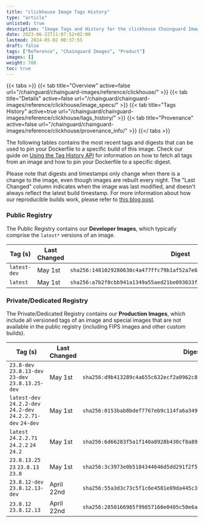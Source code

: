 ```yaml
---
title: "clickhouse Image Tags History"
type: "article"
unlisted: true
description: "Image Tags and History for the clickhouse Chainguard Image"
date: 2023-06-22T11:07:52+02:00
lastmod: 2024-05-02 00:37:55
draft: false
tags: ["Reference", "Chainguard Images", "Product"]
images: []
weight: 700
toc: true
---
```


{{< tabs >}}
{{< tab title="Overview" active=false url="/chainguard/chainguard-images/reference/clickhouse/" >}}
{{< tab title="Details" active=false url="/chainguard/chainguard-images/reference/clickhouse/image_specs/" >}}
{{< tab title="Tags History" active=true url="/chainguard/chainguard-images/reference/clickhouse/tags_history/" >}}
{{< tab title="Provenance" active=false url="/chainguard/chainguard-images/reference/clickhouse/provenance_info/" >}}
{{</ tabs >}}

The following tables contains the most recent tags and digests that can be used to pin your Dockerfile to a specific build of this image. Check our guide on [Using the Tag History API](/chainguard/chainguard-images/using-the-tag-history-api/) for information on how to fetch all tags from an image and how to pin your Dockerfile to a specific digest.

Please note that digests and timestamps only change when there is a change to the image, even though images are rebuilt every night. The "Last Changed" column indicates when the image was last modified, and doesn't always reflect the latest build timestamp. For more information about how our reproducible builds work, please refer to [this blog post](https://www.chainguard.dev/unchained/reproducing-chainguards-reproducible-image-builds).

### Public Registry
The Public Registry contains our **Developer Images**, which typically comprise the `latest*` versions of an image.

| Tag (s)       | Last Changed | Digest                                                                    |
|---------------|--------------|---------------------------------------------------------------------------|
|  `latest-dev` | May 1st      | `sha256:1481029280630c4a477ffc79b1af52a7e64249b71e16450e4f47cd25dd7d8bbd` |
|  `latest`     | May 1st      | `sha256:a7b2f0cbb941a1349a55aed21be093633ffe7fbb02bb2e6d66050d76318d97c2` |


### Private/Dedicated Registry
The Private/Dedicated Registry contains our **Production Images**, which include all versioned tags of an image and special images that are not available in the public registry (including FIPS images and other custom builds).

| Tag (s)                                                        | Last Changed | Digest                                                                    |
|----------------------------------------------------------------|--------------|---------------------------------------------------------------------------|
|  `23.8-dev` `23.8.13-dev` `23-dev` `23.8.13.25-dev`            | May 1st      | `sha256:d9b413289c4a655c632ecf2a0962c878c7b3636f207e011528db646cf80513e1` |
|  `latest-dev` `24.2.2-dev` `24.2-dev` `24.2.2.71-dev` `24-dev` | May 1st      | `sha256:0153bab8bdef7767eb9c114fa6a3497ab3ae9b6a831319c399da789b527bfa68` |
|  `latest` `24.2.2.71` `24.2.2` `24` `24.2`                     | May 1st      | `sha256:6d66283f5a1f140a8928b430cf8a8991edb91a71c623276195899370ee9f1315` |
|  `23.8.13.25` `23` `23.8.13` `23.8`                            | May 1st      | `sha256:3c3973e0b5184344646d5dd291f2f547bb6ccdcf7f721787d9944d7cd75fcdff` |
|  `23.8.12-dev` `23.8.12.13-dev`                                | April 22nd   | `sha256:55a3d3c73c5f1c6e4581e09da445c36a77fc40dc37b74b39960c16f6597fc107` |
|  `23.8.12` `23.8.12.13`                                        | April 22nd   | `sha256:2850166985f99857160e0405c50e6a44fdff852943248e302209e6b2493293e3` |

